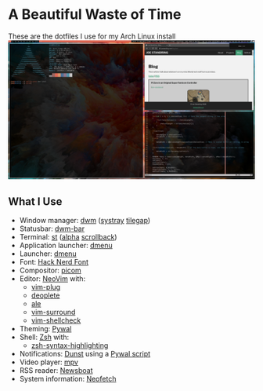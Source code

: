 # A Beautiful Waste of Time
These are the dotfiles I use for my Arch Linux install
![screenshot](sshot.png)
## What I Use
* Window manager: [dwm](https://dwm.suckless.org/) ([systray](https://dwm.suckless.org/patches/systray/) [tilegap](https://dwm.suckless.org/patches/tilegap/))
* Statusbar: [dwm-bar](https://github.com/joestandring/dwm-bar)
* Terminal: [st](https://st.suckless.org/) ([alpha](https://st.suckless.org/patches/alpha/) [scrollback](https://st.suckless.org/patches/scrollback/))
* Application launcher: [dmenu](https://dmenu.suckless.org/)
* Launcher: [dmenu](https://tools.suckless.org/dmenu/)
* Font: [Hack Nerd Font](https://github.com/ryanoasis/nerd-fonts)
* Compositor: [picom](https://github.com/yshui/picom)
* Editor: [NeoVim](https://neovim.io) with:
    * [vim-plug](https://github.com/junegunn/vim-plug)
    * [deoplete](https://github.com/Shougo/deoplete.nvim)
    * [ale](https://github.com/dense-analysis/ale)
    * [vim-surround](https://github.com/tpope/vim-surround)
    * [vim-shellcheck](https://github.com/itspriddle/vim-shellcheck)
* Theming: [Pywal](https://github.com/dylanaraps/pywal)
* Shell: [Zsh](https://sourceforge.net/projects/zsh/) with:
    * [zsh-syntax-highlighting](https://github.com/zsh-users/zsh-syntax-highlighting)
* Notifications: [Dunst](https://github.com/dunst-project/dunst) using a [Pywal script](https://github.com/GloverDonovan/dotfiles/blob/eff7623a9a2e9c7ccedb2c95a1730ac4d523ed9c/wal/.config/wal/templates/dunstrc)
* Video player: [mpv](https://github.com/mpv-player/mpv)
* RSS reader: [Newsboat](https://github.com/newsboat/newsboat)
* System information: [Neofetch](https://github.com/dylanaraps/neofetch)
